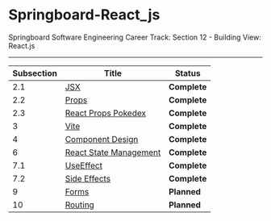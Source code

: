 # Springboard-React_js
Springboard Software Engineering Career Track: Section 12 - Building View: React.js

---
| Subsection | Title                                                  | Status          |
| ---------- | ------------------------------------------------------ | --------------- |
| 2.1        | [JSX](./02_1-JSX/)                                     | <b>Complete</b> |
| 2.2        | [Props](./02_2-Props/)                                 | <b>Complete</b> |
| 2.3        | [React Props Pokedex](./02_3-React_Props_Pokedex/)     | <b>Complete</b> |
| 3          | [Vite](./03-Vite/)                                     | <b>Complete</b> |
| 4          | [Component Design](./04-Component_Design/)             | <b>Complete</b> |
| 6          | [React State Management](./06-React_State_Management/) | <b>Complete</b> |
| 7.1        | [UseEffect](./07_1-UseEffect/)                         | <b>Complete</b> |
| 7.2        | [Side Effects](./07_2-Side_Effects/)                   | <b>Complete</b> |
| 9          | [Forms](./09-Forms/)                                   | <b>Planned</b>  |
| 10         | [Routing](./10-Routing/)                               | <b>Planned</b>  |